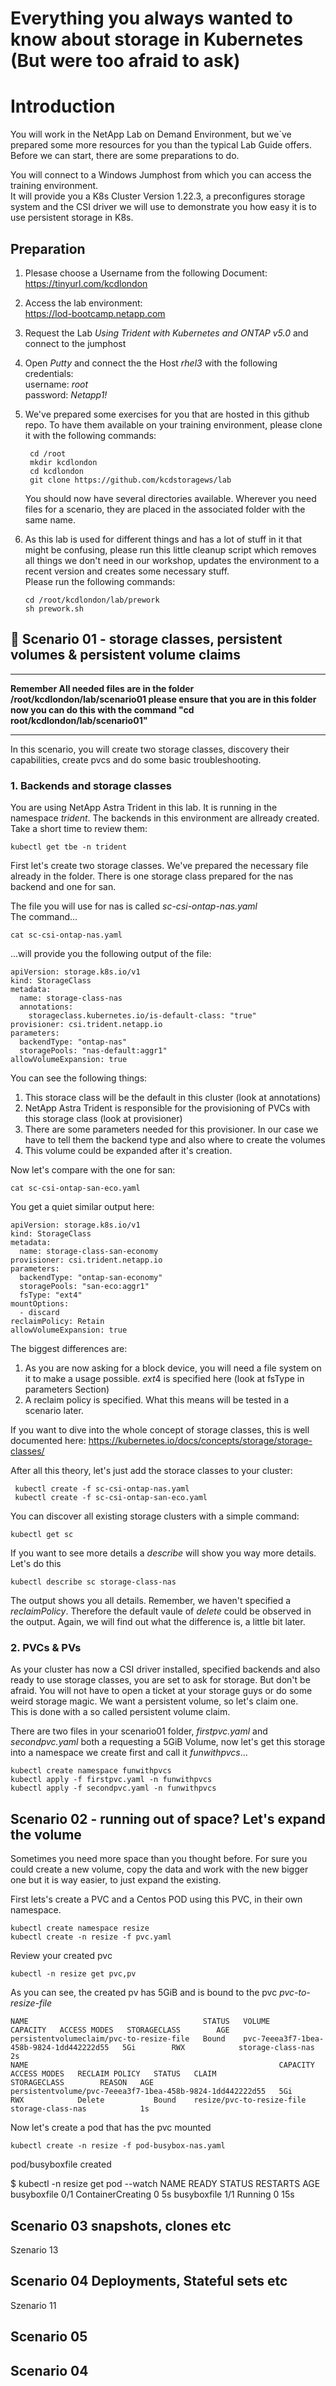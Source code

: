 # Everything you always wanted to know about storage in Kubernetes (But were too afraid to ask)

# Introduction


You will work in the NetApp Lab on Demand Environment, but we`ve prepared some more resources for you than the typical Lab Guide offers. Before we can start, there are some preparations to do.

You will connect to a Windows Jumphost from which you can access the training environment.  
It will provide you a K8s Cluster Version 1.22.3, a preconfigures storage system and the CSI driver we will use to demonstrate you how easy it is to use persistent storage in K8s.

## Preparation

1. Plesase choose a Username from the following Document:  
https://tinyurl.com/kcdlondon

2. Access the lab environment:  
https://lod-bootcamp.netapp.com

3. Request the Lab *Using Trident with Kubernetes and ONTAP v5.0* and connect to the jumphost

4. Open *Putty* and connect the the Host *rhel3* with the following credentials:  
username: *root*   
password: *Netapp1!*

5. We've prepared some exercises for you that are hosted in this github repo. To have them available on your training environment, please clone it with the following commands:

        cd /root
        mkdir kcdlondon
        cd kcdlondon
        git clone https://github.com/kcdstoragews/lab 

    You should now have several directories available. Wherever you need files for a scenario, they are placed in the associated folder with the same name. 

6. As this lab is used for different things and has a lot of stuff in it that might be confusing, please run this little cleanup script which removes all things we don't need in our workshop, updates the environment to a recent version and creates some necessary stuff.   
Please run the following commands:

       cd /root/kcdlondon/lab/prework
       sh prework.sh


## :trident: Scenario 01 - storage classes, persistent volumes & persistent volume claims
____
**Remember All needed files are in the folder /root/kcdlondon/lab/scenario01 please ensure that you are in this folder now you can do this with the command "cd root/kcdlondon/lab/scenario01"**
____
In this scenario, you will create two storage classes, discovery their capabilities, create pvcs and do some basic troubleshooting. 
### 1. Backends and storage classes
You are using NetApp Astra Trident in this lab. It is running in the namespace *trident*.
The backends in this environment are allready created. Take a short time to review them:

    kubectl get tbe -n trident

First let's create two storage classes. We've prepared the necessary file already in the folder. There is one storage class prepared for the nas backend and one for san.

The file you will use for nas is called *sc-csi-ontap-nas.yaml*  
The command...

    cat sc-csi-ontap-nas.yaml 

...will provide you the following output of the file:

    apiVersion: storage.k8s.io/v1
    kind: StorageClass
    metadata:
      name: storage-class-nas
      annotations:
        storageclass.kubernetes.io/is-default-class: "true"
    provisioner: csi.trident.netapp.io
    parameters:
      backendType: "ontap-nas"
      storagePools: "nas-default:aggr1"
    allowVolumeExpansion: true 

You can see the following things:
1. This storace class will be the default in this cluster (look at annotations)
2. NetApp Astra Trident is responsible for the provisioning of PVCs with this storage class (look at provisioner)
3. There are some parameters needed for this provisioner. In our case we have to tell them the backend type and also where to create the volumes
4. This volume could be expanded after it's creation.

Now let's compare with the one for san:

    cat sc-csi-ontap-san-eco.yaml

You get a quiet similar output here:

    apiVersion: storage.k8s.io/v1
    kind: StorageClass
    metadata:
      name: storage-class-san-economy
    provisioner: csi.trident.netapp.io
    parameters:
      backendType: "ontap-san-economy"
      storagePools: "san-eco:aggr1"
      fsType: "ext4"
    mountOptions:
      - discard
    reclaimPolicy: Retain
    allowVolumeExpansion: true

The biggest differences are: 
1. As you are now asking for a block device, you will need a file system on it to make a usage possible. *ext*4 is specified here (look at fsType in parameters Section)
2. A reclaim policy is specified. What this means will be tested in a scenario later.

If you want to dive into the whole concept of storage classes, this is well documented here: https://kubernetes.io/docs/concepts/storage/storage-classes/

After all this theory, let's just add the storace classes to your cluster:

     kubectl create -f sc-csi-ontap-nas.yaml
     kubectl create -f sc-csi-ontap-san-eco.yaml 

You can discover all existing storage clusters with a simple command:

    kubectl get sc

If you want to see more details a *describe* will show you way more details. Let's do this

    kubectl describe sc storage-class-nas

The output shows you all details. Remember, we haven't specified a *reclaimPolicy*. Therefore the default vaule of *delete* could be observed in the output. Again, we will find out what the difference is, a little bit later.

### 2. PVCs & PVs

As your cluster has now a CSI driver installed, specified backends and also ready to use storage classes, you are set to ask for storage. But don't be afraid. You will not have to open a ticket at your storage guys or do some weird storage magic. We want a persistent volume, so let's claim one.  
This is done with a so called persistent volume claim. 

There are two files in your scenario01 folder, *firstpvc.yaml* and *secondpvc.yaml* both a requesting a 5GiB Volume, now let's get this storage into a namespace we create first and call it *funwithpvcs*...

    kubectl create namespace funwithpvcs
    kubectl apply -f firstpvc.yaml -n funwithpvcs
    kubectl apply -f secondpvc.yaml -n funwithpvcs



## Scenario 02 - running out of space? Let's expand the volume
Sometimes you need more space than you thought before. For sure you could create a new volume, copy the data and work with the new bigger one but it is way easier, to just expand the existing.

First lets's create a PVC and a Centos POD using this PVC, in their own namespace.

    kubectl create namespace resize
    kubectl create -n resize -f pvc.yaml

Review your created pvc

    kubectl -n resize get pvc,pv

As you can see, the created pv has 5GiB and is bound to the pvc *pvc-to-resize-file*

    NAME                                       STATUS   VOLUME                                     CAPACITY   ACCESS MODES   STORAGECLASS        AGE
    persistentvolumeclaim/pvc-to-resize-file   Bound    pvc-7eeea3f7-1bea-458b-9824-1dd442222d55   5Gi        RWX            storage-class-nas   2s
    NAME                                                        CAPACITY   ACCESS MODES   RECLAIM POLICY   STATUS   CLAIM                       STORAGECLASS        REASON   AGE
    persistentvolume/pvc-7eeea3f7-1bea-458b-9824-1dd442222d55   5Gi        RWX            Delete           Bound    resize/pvc-to-resize-file   storage-class-nas            1s

Now let's create a pod that has the pvc mounted

    kubectl create -n resize -f pod-busybox-nas.yaml
pod/busyboxfile created

$ kubectl -n resize get pod --watch
NAME          READY   STATUS              RESTARTS   AGE
busyboxfile   0/1     ContainerCreating   0          5s
busyboxfile   1/1     Running             0          15s


## Scenario 03 snapshots, clones etc

Szenario 13

## Scenario 04 Deployments, Stateful sets etc

Szenario 11

## Scenario 05

## Scenario 04
